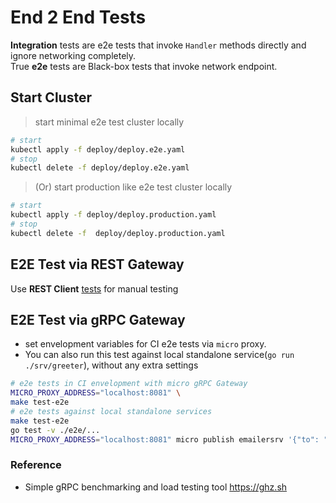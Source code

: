 # End 2 End Tests

**Integration** tests are e2e tests that invoke `Handler` methods directly and ignore networking completely.<br/>
True **e2e** tests are Black-box tests that invoke network endpoint.

## Start Cluster

> start minimal e2e test cluster locally

```bash
# start
kubectl apply -f deploy/deploy.e2e.yaml
# stop
kubectl delete -f deploy/deploy.e2e.yaml
```

> (Or) start production like e2e test cluster locally

```bash
# start
kubectl apply -f deploy/deploy.production.yaml
# stop
kubectl delete -f  deploy/deploy.production.yaml
```

## E2E Test via REST Gateway

Use **REST Client** [tests](./test-rest-api.http) for manual testing

## E2E Test via gRPC Gateway

- set envelopment variables for CI e2e tests via `micro` proxy.
- You can also run this test against local standalone service(`go run ./srv/greeter`), without any extra settings

```bash
# e2e tests in CI envelopment with micro gRPC Gateway
MICRO_PROXY_ADDRESS="localhost:8081" \
make test-e2e
# e2e tests against local standalone services
make test-e2e
go test -v ./e2e/...
MICRO_PROXY_ADDRESS="localhost:8081" micro publish emailersrv '{"to": "sumo@demo.com"}'
```

### Reference

- Simple gRPC benchmarking and load testing tool <https://ghz.sh>
